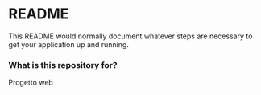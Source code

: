# README #

This README would normally document whatever steps are necessary to get your application up and running.

### What is this repository for? ###

Progetto web
